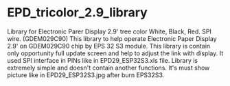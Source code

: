 # EPD_tricolor_2.9_library
Library for Electronic Parer Display 2.9' tree color White, Black, Red. SPI wire. (GDEM029C90)
This library to help operate Electronic Paper Display 2.9' on GDEM029C90 chip by EPS 32 S3 module. 
This library is contain only opportunity full update screen and help to adjust the link with display.
It used SPI interface in PINs like in EPD29_ESP32S3.xls file. Library is extremely simple and doesn't contain another functions. 
It's must show picture like in EPD29_ESP32S3.jpg after burn EPS32S3.
